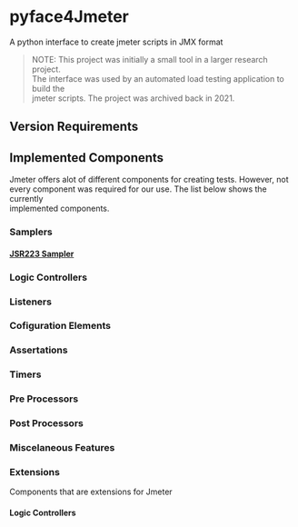 # pyface4Jmeter
A python interface to create jmeter scripts in JMX format

> NOTE: This project was initially a small tool in a larger research project.   </br>
> The interface was used by an automated load testing application to build the  </br>
> jmeter scripts. The project was archived back in 2021.

## Version Requirements


## Implemented Components

Jmeter offers alot of different components for creating tests. However, not     </br>
every component was required for our use. The list below shows the currently    </br>
implemented components.

### Samplers
#### [JSR223 Sampler](https://jmeter.apache.org/usermanual/component_reference.html#JSR223_Sampler)

### Logic Controllers

### Listeners

### Cofiguration Elements

### Assertations

### Timers

### Pre Processors

### Post Processors

### Miscelaneous Features

### Extensions

Components that are extensions for Jmeter

#### Logic Controllers